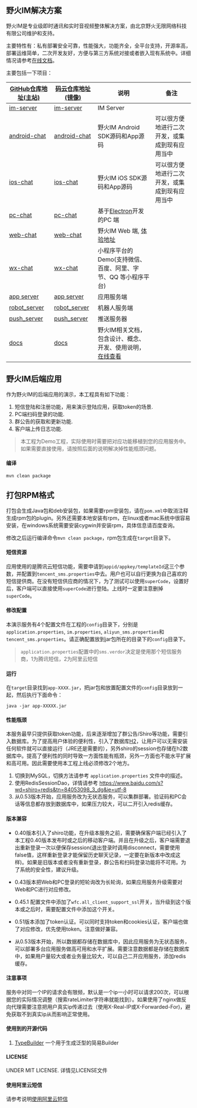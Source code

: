 ## 野火IM解决方案

野火IM是专业级即时通讯和实时音视频整体解决方案，由北京野火无限网络科技有限公司维护和支持。

主要特性有：私有部署安全可靠，性能强大，功能齐全，全平台支持，开源率高，部署运维简单，二次开发友好，方便与第三方系统对接或者嵌入现有系统中。详细情况请参考[在线文档](https://docs.wildfirechat.cn)。

主要包括一下项目：


| [GitHub仓库地址(主站)](https://github.com/wildfirechat)      | [码云仓库地址(镜像)](https://gitee.com/wfchat)        | 说明                                                                                      | 备注                                           |
| ------------------------------------------------------------ | ----------------------------------------------------- | ----------------------------------------------------------------------------------------- | ---------------------------------------------- |
| [im-server](https://github.com/wildfirechat/im-server)       | [im-server](https://gitee.com/wfchat/im-server)          | IM Server                                                                                 |                                                |
| [android-chat](https://github.com/wildfirechat/android-chat) | [android-chat](https://gitee.com/wfchat/android-chat) | 野火IM Android SDK源码和App源码                                                           | 可以很方便地进行二次开发，或集成到现有应用当中 |
| [ios-chat](https://github.com/wildfirechat/ios-chat)         | [ios-chat](https://gitee.com/wfchat/ios-chat)         | 野火IM iOS SDK源码和App源码                                                               | 可以很方便地进行二次开发，或集成到现有应用当中 |
| [pc-chat](https://github.com/wildfirechat/vue-pc-chat)       | [pc-chat](https://gitee.com/wfchat/vue-pc-chat)       | 基于[Electron](https://electronjs.org/)开发的PC 端                                        |                                                |
| [web-chat](https://github.com/wildfirechat/vue-chat)         | [web-chat](https://gitee.com/wfchat/vue-chat)         | 野火IM Web 端, [体验地址](http://web.wildfirechat.cn)                                     |                                                |
| [wx-chat](https://github.com/wildfirechat/wx-chat)           | [wx-chat](https://gitee.com/wfchat/wx-chat)           | 小程序平台的Demo(支持微信、百度、阿里、字节、QQ 等小程序平台)                             |                                                |
| [app server](https://github.com/wildfirechat/app_server)     | [app server](https://gitee.com/wfchat/app_server)     | 应用服务端                                                                                |                                                |
| [robot_server](https://github.com/wildfirechat/robot_server) | [robot_server](https://gitee.com/wfchat/robot_server) | 机器人服务端                                                                              |                                                |
| [push_server](https://github.com/wildfirechat/push_server)   | [push_server](https://gitee.com/wfchat/push_server)   | 推送服务器                                                                                |                                                |
| [docs](https://github.com/wildfirechat/docs)                 | [docs](https://gitee.com/wfchat/docs)                 | 野火IM相关文档，包含设计、概念、开发、使用说明，[在线查看](https://docs.wildfirechat.cn/) |                                                |

## 野火IM后端应用
作为野火IM的后端应用的演示，本工程具有如下功能：
1. 短信登陆和注册功能，用来演示登陆应用，获取token的场景.
2. PC端扫码登录的功能.
3. 群公告的获取和更新功能.
4. 客户端上传日志功能.
> 本工程为Demo工程，实际使用时需要把对应功能移植到您的应用服务中。如果需要直接使用，请按照后面的说明解决掉性能瓶颈问题。

#### 编译
```
mvn clean package
```

## 打包RPM格式
打包会生成Java包和deb安装包，如果需要rpm安装包，请在```pom.xml```中取消注释生成rpm包的plugin。另外还需要本地安装有rpm，在linux或者mac系统中很容易安装，在windows系统需要安装cygwin并安装rpm，具体信息请百度查询。

修改之后运行编译命令```mvn clean package```，rpm包生成在```target```目录下。

#### 短信资源
应用使用的是腾讯云短信功能，需要申请到```appid/appkey/templateId```这三个参数，并配置到```tencent_sms.properties```中去。用户也可以自行更换为自己喜欢的短信提供商。在没有短信供应商的情况下，为了测试可以使用```superCode```，设置好后，客户端可以直接使用```superCode```进行登陆。上线时一定要注意删掉```superCode```。

#### 修改配置
本演示服务有4个配置文件在工程的```config```目录下，分别是```application.properties```, ```im.properties```, ```aliyun_sms.properties```和```tencent_sms.properties```。请正确配置放到jar包所在的目录下的```config```目录下。
> ```application.properties```配置中的```sms.verdor```决定是使用那个短信服务商，1为腾讯短信，2为阿里云短信

#### 运行
在```target```目录找到```app-XXXX.jar```，把jar包和放置配置文件的```config```目录放到一起，然后执行下面命令：
```
java -jar app-XXXXX.jar
```

#### 性能瓶颈
本服务最早只提供获取token功能，后来逐渐增加了群公告/Shiro等功能，需要引入数据库。为了提高用户体验的便利性，引入了数据库[H2](http://www.h2database.com)，让用户可以无需安装任何软件就可以直接运行（JRE还是需要的），另外shiro的session也存储在h2数据库中。提高了便利性的同时导致一方面性能有瓶颈，另外一方面也不能水平扩展和高可用。因此需要使用本工程上线必须修改2个地方。
1. 切换到MySQL，切换方法请参考 ```application.properties``` 文件中的描述。
2. 使用RedisSessionDao，详情请参考 https://www.baidu.com/s?wd=shiro+redis&tn=84053098_3_dg&ie=utf-8
3. 从0.53版本开始，应用服务改为无状态服务，可以集群部署。验证码和PC会话等信息都存放到数据库中，如果压力较大，可以二开引入redis缓存。

#### 版本兼容
+ 0.40版本引入了shiro功能，在升级本服务之前，需要确保客户端已经引入了本工程0.40版本发布时或之后的移动客户端。并且在升级之后，客户端需要退出重新登录一次以便保存session(退出登录时调用disconnect，需要使用false值，这样重新登录才能保留历史聊天记录，一定要在新版本中改成这样)。如果是旧版本或者没有重新登录，群公告和扫码登录功能将不可用。为了系统的安全性，建议升级。

+ 0.43版本把Web和PC登录的短轮询改为长轮询，如果应用服务升级需要对Web和PC进行对应修改。

+ 0.45.1 配置文件中添加了```wfc.all_client_support_ssl```开关，当升级到这个版本或之后时，需要配置文件中添加这个开关。

+ 0.51版本添加了token认证。可以同时支持token和cookies认证，客户端也做了对应修改，优先使用token。注意做好兼容。

+ 从0.53版本开始，所以数据都存储在数据库中，因此应用服务为无状态服务，可以部署多台应用服务做高可用和水平扩展。需要注意数据都是存储在数据库中，如果用户量较大或者业务量比较大，可以自己二开应用服务，添加redis缓存。

#### 注意事项
服务中对同一个IP的请求会有限频，默认是一个ip一小时可以请求200次，可以根据您的实际情况调整（搜索rateLimiter字符串就能找到）。如果使用了nginx做反向代理需要注意把用户真实ip传递过去（使用X-Real-IP或X-Forwarded-For)，避免获取不到真实ip从而影响正常使用。

#### 使用到的开源代码
1. [TypeBuilder](https://github.com/ikidou/TypeBuilder) 一个用于生成泛型的简易Builder

#### LICENSE
UNDER MIT LICENSE. 详情见LICENSE文件


#### 使用阿里云短信
请参考说明[使用阿里云短信](./aliyun_sms.md)
